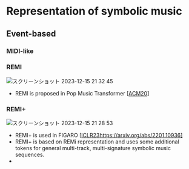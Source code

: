 # Representation of symbolic music

## Event-based
### MIDI-like
### REMI
![スクリーンショット 2023-12-15 21 32 45](https://github.com/InabaTatsuro/papers/assets/102784221/c1b0fc62-8d35-4ad6-9f65-99ef119fa9db)

- REMI is proposed in Pop Music Transformer [[ACM20](https://arxiv.org/abs/2002.00212)]


### REMI+
![スクリーンショット 2023-12-15 21 28 53](https://github.com/InabaTatsuro/papers/assets/102784221/5d0fda19-c1f0-4a75-a7b4-abbe354dee00)

- REMI+ is used in FIGARO [[ICLR23](https://arxiv.org/abs/2201.10936)https://arxiv.org/abs/2201.10936]
- REMI+ is based on REMi representation and uses some additional tokens for general multi-track, multi-signature symbolic music sequences.
- 
